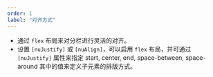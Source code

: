 ```yaml
---
order: 1
label: "对齐方式"
---
```


-   通过 `flex` 布局来对分栏进行灵活的对齐。
-   设置 `[nuJustify]` 或 `[nuAlign]`，可以启用 `flex` 布局，并可通过 `[nuJustify]` 属性来指定 start, center, end, space-between, space-around 其中的值来定义子元素的排版方式。
